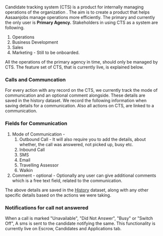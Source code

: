 Candidate tracking system (CTS) is a product for internally managing operations of the organization . The aim is to create a product that helps Aasaanjobs manage operations more efficiently. The primary and currently the only user is **Primary Agency.**
Stakeholders in using CTS as a system are following.
1. Operations
2. Business Development
3. Sales
4. Marketing - Still to be onboarded.

All the operations of the primary agency in time, should only be managed by CTS. The feature set of CTS, that is currently live, is explained below.

### Calls and Communcation
For every action with any record on the CTS, we currently track the mode of communication and an optional comment alongside. These details are saved in the history dataset. We record the following information when saving details for a communication. Also all actions on CTS, are linked to a communication. 

### Fields for Communication
1. Mode of Communication - 
	1. Outbound Call - It will also require you to add the details, about whether, the call was answered, not picked up, busy etc.
	2. Inbound Call
	3. SMS
	4. Email
	5. Travelling Assessor
	6. Walkin
1. Comment - optional - Optionally any user can give additional comments which is a free text field, related to the communication. 

 The above details are saved in the [History](#History) dataset, along with any other specific details based on the actions we were taking. 

### Notifications for call not answered
When a call is marked "Unavailable", "Did Not Answer", "Busy" or "Switch Off", A sms is sent to the candidate notifying the same.
This functionality is currently live on Escrow, Candidates and Applications tab.